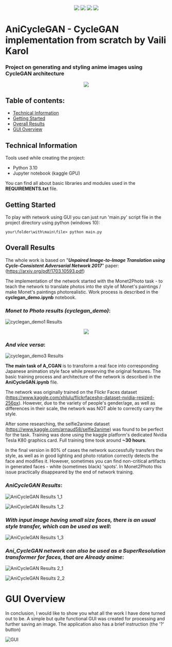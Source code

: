 <p align="center">
	<img src="https://img.shields.io/badge/python-3670A0?style=for-the-badge&logo=python&logoColor=ffdd54"/>
	<img src="https://img.shields.io/badge/PyTorch-%23EE4C2C.svg?style=for-the-badge&logo=PyTorch&logoColor=white"/>
  <img src="https://img.shields.io/badge/numpy-%23013243.svg?style=for-the-badge&logo=numpy&logoColor=white"/>
  <img src="https://img.shields.io/badge/jupyter-%23FA0F00.svg?style=for-the-badge&logo=jupyter&logoColor=white"/>
</p>

# AniCycleGAN - CycleGAN implementation from scratch by Vaili Karol

### Project on generating and styling anime images using CycleGAN architecture

<p align="center">
	<img src="./images/ACGAN_preview_scaled.jpg" />
</p>

## Table of contents:
* [Technical Information](#technical-info)
* [Getting Started](#startup)
* [Overall Results](#results)
* [GUI Overview](#gui)

<a name="technical-info"/>

## Technical Information

Tools used while creating the project:
* Python 3.10
* Jupyter notebook (kaggle GPU)

You can find all about basic libraries and modules used in the **REQUIREMENTS.txt** file.

<a name="startup"/>

## Getting Started

To play with network using GUI you can just run 'main.py' script file in the project directory using python (windows 10):
```
your\folder\with\main\file> python main.py
```
<a name="results"/>

## Overall Results

The whole work is based on "***Unpaired Image-to-Image Translation using Cycle-Consistent Adversarial Network 2017***" paper: (https://arxiv.org/pdf/1703.10593.pdf)

The implementation of the network started with the Monet2Photo task - to teach the network to translate photos into the style of Monet's paintings / make Monet's paintings photorealistic. 
Work process is described in the **cyclegan_demo.ipynb** notebook.

### *Monet to Photo results (cyclegan_demo)*:
![cyclegan_demo1 Results](./images/cyclegan_ex1.jpg)
<p align="center">
	<img src="./images/cyclegan_ex2_new.jpg" />
</p>

### *And vice versa*:
![cyclegan_demo3 Results](./images/cyclegan_ex3_new.jpg)

**The main task of A_CGAN** is to transform a real face into corresponding Japanese animation style face while preserving the original features.
The basic training process and architecture of the network is described in the **AniCycleGAN.ipynb** file.

The network was originally trained on the Flickr Faces dataset (https://www.kaggle.com/xhlulu/flickrfaceshq-dataset-nvidia-resized-256px). 
However, due to the variety of people's gender/age, as well as differences in their scale, the network was NOT able to correctly carry the style. 

After some researching, the selfie2anime dataset (https://www.kaggle.com/arnaud58/selfie2anime) was found to be perfect for the task.
Training was done using the kaggle platform's dedicated Nvidia Tesla K80 graphics card. Full training time took around **~30 hours**.

In the final version in 80% of cases the network successfully transfers the style, as well as in good lighting and photo rotation correctly detects the face and modifies it.
However, sometimes you can find non-critical artifacts in generated faces - white (sometimes black) 'spots'. In Monet2Photo this issue practically disappeared by the end of network training.

### *AniCycleGAN Results*:
![AniCycleGAN Results 1_1](./images/anigan_ex1.png)

![AniCycleGAN Results 1_2](./images/anigan_ex2.png)

### *With input image having small size faces, there is an usual style transfer, which can be used as well*:
![AniCycleGAN Results 1_3](./images/anigan_ex0.png)

### *Ani_CycleGAN network can also be used as a SuperResolution transformer for faces, that are Already anime*:
![AniCycleGAN Results 2_1](./images/anigan_ex3.png)

![AniCycleGAN Results 2_2](./images/anigan_ex4.png)

<a name="gui"/>

# GUI Overview
In conclusion, I would like to show you what all the work I have done turned out to be. A simple but quite functional GUI was created for processing and further saving an image. 
The application also has a brief instruction (the '?' button)

![GUI](./images/GUI_interface.png)
